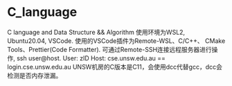 # C_language
C language and Data Structure &amp;&amp; Algorithm
使用环境为WSL2, Ubuntu20.04, VSCode.
使用的VSCode插件为Remote-WSL、C/C++、 CMake Tools、Prettier(Code Formatter).
可通过Remote-SSH连接远程服务器进行操作, ssh user@host.
User: zID
Host: cse.unsw.edu.au == login.cse.unsw.edu.au
UNSW机房的C版本是C11，会使用dcc代替gcc，dcc会检测是否内存泄漏。
